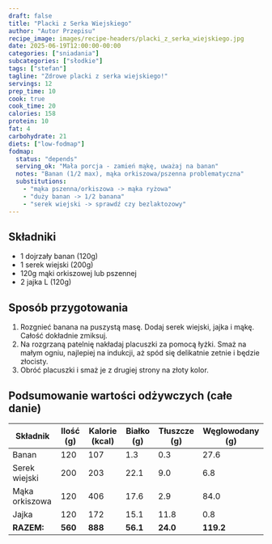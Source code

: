 ```yaml
---
draft: false
title: "Placki z Serka Wiejskiego"
author: "Autor Przepisu"
recipe_image: images/recipe-headers/placki_z_serka_wiejskiego.jpg
date: 2025-06-19T12:00:00-00:00
categories: ["sniadania"]
subcategories: ["słodkie"]
tags: ["stefan"]
tagline: "Zdrowe placki z serka wiejskiego!"
servings: 12
prep_time: 10
cook: true
cook_time: 20
calories: 158
protein: 10
fat: 4
carbohydrate: 21
diets: ["low-fodmap"]
fodmap:
  status: "depends"
  serving_ok: "Mała porcja - zamień mąkę, uważaj na banan"
  notes: "Banan (1/2 max), mąka orkiszowa/pszenna problematyczna"
  substitutions:
    - "mąka pszenna/orkiszowa -> mąka ryżowa"
    - "duży banan -> 1/2 banana"
    - "serek wiejski -> sprawdź czy bezlaktozowy"
---
```


## Składniki
- 1 dojrzały banan (120g)
- 1 serek wiejski (200g)
- 120g mąki orkiszowej lub pszennej
- 2 jajka L (120g)

## Sposób przygotowania
1. Rozgnieć banana na puszystą masę. Dodaj serek wiejski, jajka i mąkę. Całość dokładnie zmiksuj.
2. Na rozgrzaną patelnię nakładaj placuszki za pomocą łyżki. Smaż na małym ogniu, najlepiej na indukcji, aż spód się delikatnie zetnie i będzie złocisty.
3. Obróć placuszki i smaż je z drugiej strony na złoty kolor.

## Podsumowanie wartości odżywczych (całe danie)

| Składnik         | Ilość (g) | Kalorie (kcal) | Białko (g) | Tłuszcze (g) | Węglowodany (g) |
|------------------|-----------|---------------|------------|--------------|-----------------|
| Banan            | 120       | 107           | 1.3        | 0.3          | 27.6            |
| Serek wiejski    | 200       | 203           | 22.1       | 9.0          | 6.8             |
| Mąka orkiszowa   | 120       | 406           | 17.6       | 2.9          | 84.0            |
| Jajka            | 120       | 172           | 15.1       | 11.8         | 0.8             |
| **RAZEM:**       | **560**   | **888**       | **56.1**   | **24.0**     | **119.2**       |